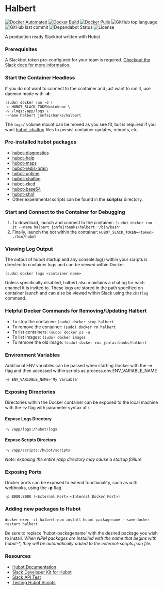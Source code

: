 # Halbert
[![Docker Automated](https://img.shields.io/docker/automated/jonfairbanks/halbert.svg)](https://hub.docker.com/r/jonfairbanks/halbert/)
[![Docker Build](https://img.shields.io/docker/build/jonfairbanks/halbert.svg)](https://hub.docker.com/r/jonfairbanks/halbert/)
[![Docker Pulls](https://img.shields.io/docker/pulls/jonfairbanks/halbert.svg)](https://hub.docker.com/r/jonfairbanks/halbert/)
![GitHub top language](https://img.shields.io/github/languages/top/jonfairbanks/halbert.svg)
![GitHub last commit](https://img.shields.io/github/last-commit/jonfairbanks/halbert.svg)
![Dependabot Status](https://camo.githubusercontent.com/35a144257b9aec7d472244f972d918c3926d5518/68747470733a2f2f6170692e646570656e6461626f742e636f6d2f6261646765732f7374617475733f686f73743d676974687562267265706f3d79737331342f6d757369637368617265)
![License](https://img.shields.io/github/license/jonfairbanks/halbert.svg?style=flat)

A production ready Slackbot written with Hubot
<br>


### Prerequisites
A Slackbot token pre-configured for your team is required. [Checkout the Slack docs for more information](https://api.slack.com/slack-apps).


### Start the Container Headless
If you do not want to connect to the container and just want to run it, use daemon mode with **-d**:

```
(sudo) docker run -d \
-e HUBOT_SLACK_TOKEN=<token> \
-v /logs:/app/logs \
--name halbert jonfairbanks/halbert
```

The `logs/` volume mount can be moved as you see fit, but is required if you want [hubot-chatlog](https://www.npmjs.com/package/hubot-chatlog) files to persist container updates, reboots, etc.

### Pre-installed hubot packages
- [hubot-diagnostics](https://www.npmjs.com/package/hubot-diagnostics)
- [hubot-help](https://www.npmjs.com/package/hubot-help)
- [hubot-maps](https://www.npmjs.com/package/hubot-maps)
- [hubot-redis-brain](https://www.npmjs.com/package/hubot-redis-brain)
- [hubot-uptime](https://www.npmjs.com/package/hubot-uptime)
- [hubot-chatlog](https://www.npmjs.com/package/hubot-chatlog)
- [hubot-xkcd](https://www.npmjs.com/package/hubot-xkcd)
- [hubot-base64](https://www.npmjs.com/package/hubot-base64)
- [hubot-sha1](https://www.npmjs.com/package/hubot-sha1)
- Other experimental scripts can be found in the **scripts/** directory.


### Start and Connect to the Container for Debugging
1) To download, launch and connect to the container: 
`(sudo) docker run -it --name halbert jonfairbanks/halbert '/bin/bash'`
2) Finally, launch the bot within the container: 
`HUBOT_SLACK_TOKEN=<token> ./bin/hubot`


### Viewing Log Output
The output of hubot startup and any console.log() within your scripts is directed to container logs and can be viewed within Docker.

`(sudo) docker logs <container name>`

Unless specifically disabled, halbert also maintains a chatlog for each channel it is invited to. These logs are stored in the path specified on container launch and can also be viewed within Slack using the `chatlog` command.


### Helpful Docker Commands for Removing/Updating Halbert
- To stop the container: `(sudo) docker stop halbert`
- To remove the container: `(sudo) docker rm halbert`
- To list containers: `(sudo) docker ps -a`
- To list images: `(sudo) docker images`
- To remove the old image: `(sudo) docker rmi jonfairbanks/halbert`


### Environment Variables
Additional ENV variables can be passed when starting Docker with the **-e** flag and then accessed within scripts as process.env.ENV_VARIABLE_NAME

`-e ENV_VARIABLE_NAME='My Variable'`


### Exposing Directories
Directories within the Docker container can be exposed to the local machine with the **-v** flag with parameter syntax of <docker path>:<local machine path>.

#### Expose Logs Directory
`-v /app/logs:/hubot/logs`

#### Expose Scripts Directory
`-v /app/scripts:/hubot/scripts`

_Note: exposing the entire /app directory may cause a startup failure_

### Exposing Ports
Docker ports can be exposed to extend functionality, such as with webhooks, using the **-p** flag.

`-p 8080:8080 (<External Port>:<Internal Docker Port>)`

### Adding new packages to Hubot
`docker exec -it halbert npm install hubot-packagename --save`
`docker restart halbert`

Be sure to replace 'hubot-packagename' with the desired package you wish to install.
_When NPM packages are installed with the name that begins with hubot-*, they will be automatically added to the external-scripts.json file._

### Resources
- [Hubot Documentation](https://hubot.github.com/docs/)
- [Slack Developer Kit for Hubot](https://slack.dev/hubot-slack/)
- [Slack API Test](https://api.slack.com/methods/api.test)
- [Testing Hubot Scripts](https://hubot.github.com/docs/scripting/#testing-hubot-scripts)